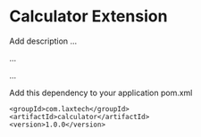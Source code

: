 # Calculator Extension

Add description ...


...


...


Add this dependency to your application pom.xml

```
<groupId>com.laxtech</groupId>
<artifactId>calculator</artifactId>
<version>1.0.0</version>
```

